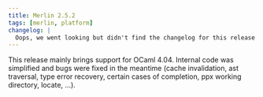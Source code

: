 ```yaml
---
title: Merlin 2.5.2
tags: [merlin, platform]
changelog: |
  Oops, we went looking but didn't find the changelog for this release 🙈
---
```


This release mainly brings support for OCaml 4.04.
Internal code was simplified and bugs were fixed in the meantime (cache
invalidation, ast traversal, type error recovery, certain cases of completion,
ppx working directory, locate, ...).